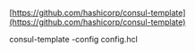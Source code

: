[https://github.com/hashicorp/consul-template](https://github.com/hashicorp/consul-template)

 consul-template -config config.hcl
